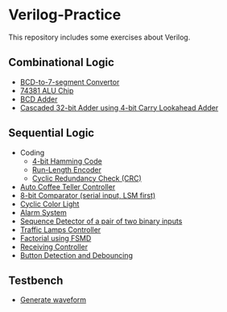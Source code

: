 # Verilog-Practice
This repository includes some exercises about Verilog.

## Combinational Logic
- [BCD-to-7-segment Convertor](System_Modeling/BCD-to-7-segment_Convertor/)
- [74381 ALU Chip](System_Modeling/74381_ALU_Chip/)
- [BCD Adder](System_Modeling/BCD_Adder/)
- [Cascaded 32-bit Adder using 4-bit Carry Lookahead Adder](System_Modeling/Cascaded_32-bit_Adder/)

## Sequential Logic
- Coding
  - [4-bit Hamming Code](./FSM_and_FSMD/HammingCode/)
  - [Run-Length Encoder]()
  - [Cyclic Redundancy Check (CRC)]()
- [Auto Coffee Teller Controller]()
- [8-bit Comparator (serial input, LSM first)]()
- [Cyclic Color Light]()
- [Alarm System]()
- [Sequence Detector of a pair of two binary inputs]()
- [Traffic Lamps Controller]()
- [Factorial using FSMD]()
- [Receiving Controller]()
- [Button Detection and Debouncing]()

## Testbench
- [Generate waveform](System_Modeling/Testbench_waveform/)